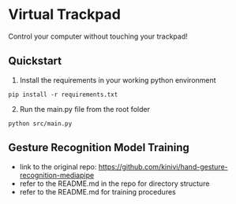 # Virtual Trackpad
Control your computer without touching your trackpad!

## Quickstart

1. Install the requirements in your working python environment

```
pip install -r requirements.txt
```

2. Run the main.py file from the root folder

```
python src/main.py
```

## Gesture Recognition Model Training
 - link to the original repo: https://github.com/kinivi/hand-gesture-recognition-mediapipe
 - refer to the README.md in the repo for directory structure
 - refer to the README.md for training procedures
